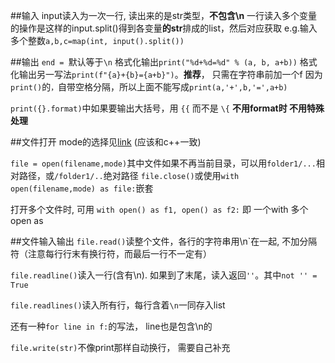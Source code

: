 ##输入
input读入为一次一行, 读出来的是str类型，**不包含\n**
一行读入多个变量的操作是这样的input.split()得到各变量**的str**排成的list，然后对应获取
e.g.输入多个整数`a,b,c=map(int, input().split())`

##输出
`end = `默认等于`\n`
格式化输出`print("%d+%d=%d" % (a, b, a+b))`
格式化输出另一写法`print(f"{a}+{b}={a+b}")`。**推荐**， 只需在字符串前加一个f
因为`print()`的`，`自带空格分隔，所以上面不能写成`print(a,'+',b,'=',a+b)`

`print({}.format)`中如果要输出大括号，用  `{{` 而不是 `\{`
**不用format时 不用特殊处理**
 
##文件打开
mode的选择见[link](https://www.runoob.com/python/python-func-open.html) 
(应该和c++一致)

`file = open(filename,mode)`其中文件如果不再当前目录，可以用`folder1/...`相对路径，或`/folder1/..`绝对路径
`file.close()`或使用`with open(filename,mode) as file:`嵌套

打开多个文件时, 可用 `with open() as f1, open() as f2:` 即 一个with 多个open as

##文件输入输出
`file.read()`读整个文件，各行的字符串用\n`在一起, 不加分隔符（注意每行行末有换行符，而最后一行不一定有）

`file.readline()`读入一行(含有\n).  如果到了末尾，读入返回`''`。其中`not '' = True`

`file.readlines()`读入所有行，每行含着`\n`一同存入list

还有一种`for line in f:`的写法， line也是包含\n的
 
`file.write(str)`不像print那样自动换行， 需要自己补充

